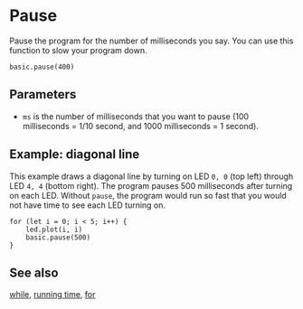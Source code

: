 # Pause

Pause the program for the number of milliseconds you say. 
You can use this function to slow your program down.

```sig
basic.pause(400)
```

## Parameters

* ``ms`` is the number of milliseconds that you want to pause (100 milliseconds = 1/10 second, and 1000 milliseconds = 1 second).

## Example: diagonal line

This example draws a diagonal line by turning on LED `0, 0` (top left) through LED `4, 4` (bottom right). 
The program pauses 500 milliseconds after turning on each LED. 
Without `pause`, the program would run so fast that you would not have time to see each LED turning on.

```blocks
for (let i = 0; i < 5; i++) {
    led.plot(i, i)
    basic.pause(500)
}
```

## See also

[while](/blocks/loops/while), [running time](/makecode-blockeditor/reference/input/running-time), [for](/blocks/loops/for)

